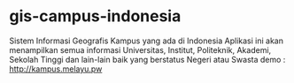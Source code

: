 # gis-campus-indonesia
Sistem Informasi Geografis Kampus yang ada di Indonesia
Aplikasi ini akan menampilkan semua informasi Universitas, Institut, Politeknik, Akademi, Sekolah Tinggi dan lain-lain baik yang berstatus Negeri atau Swasta
demo : http://kampus.melayu.pw
